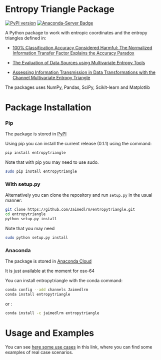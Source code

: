 # Entropy Triangle Package
[![PyPI version](https://badge.fury.io/py/entropytriangle.svg)](https://badge.fury.io/py/entropytriangle)
[![Anaconda-Server Badge](https://anaconda.org/jaimedlrm/entropytriangle/badges/version.svg)](https://anaconda.org/jaimedlrm/entropytriangle)

A Python package to work with entropic coordinates and the entropy triangles defined in: 

- [100% Classification Accuracy Considered Harmful: The Normalized Information Transfer Factor Explains the Accuracy Paradox](https://journals.plos.org/plosone/article?id=10.1371/journal.pone.0084217)

- [The Evaluation of Data Sources using Multivariate Entropy Tools](https://www.sciencedirect.com/science/article/pii/S0957417417300805)

- [Assessing Information Transmission in Data Transformations with the Channel Multivariate Entropy Triangle](https://www.mdpi.com/1099-4300/20/7/498)

The packages uses NumPy, Pandas, SciPy, Scikit-learn and Matplotlib


# Package Installation


### Pip

The package is stored in [PyPI](https://pypi.org/project/entropytriangle/)

Using pip you can install the current release (0.1.1) using the command:

```bash
pip install entropytriangle
```

Note that with pip you may need to use sudo. 

```bash
sudo pip install entropytriangle
```


### With setup.py

Alternatively you can clone the repository and run `setup.py` in the usual manner:

```bash
git clone https://github.com/Jaimedlrm/entropytriangle.git
cd entropytriangle
python setup.py install
```

Note that you may need

```bash
sudo python setup.py install
```


### Anaconda

The package is stored in [Anaconda Cloud](https://anaconda.org/jaimedlrm/entropytriangle)

It is just available at the moment for osx-64

You can install entropytriangle with the conda command:

```bash
conda config --add channels Jaimedlrm
conda install entropytriangle
```
or :

```bash
conda install -c jaimedlrm entropytriangle
```


# Usage and Examples

You can see [here some use cases](vignettes/) in this link, where you can find some examples of real case scenarios.
